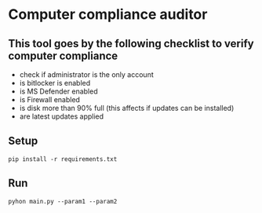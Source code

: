 # Computer compliance auditor

## This tool goes by the following checklist to verify computer compliance
- check if administrator is the only account
- is bitlocker is enabled
- is MS Defender enabled
- is Firewall enabled
- is disk more than 90% full (this affects if updates can be installed)
- are latest updates applied

## Setup
```
pip install -r requirements.txt
```

## Run
```
pyhon main.py --param1 --param2
```

